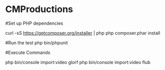# CMProductions

#Set up PHP dependencies

curl -sS https://getcomposer.org/installer | php
php composer.phar install

#Run the test
php bin/phpunit

#Execute Commands

php bin/console  import:video glorf
php bin/console  import:video flub

